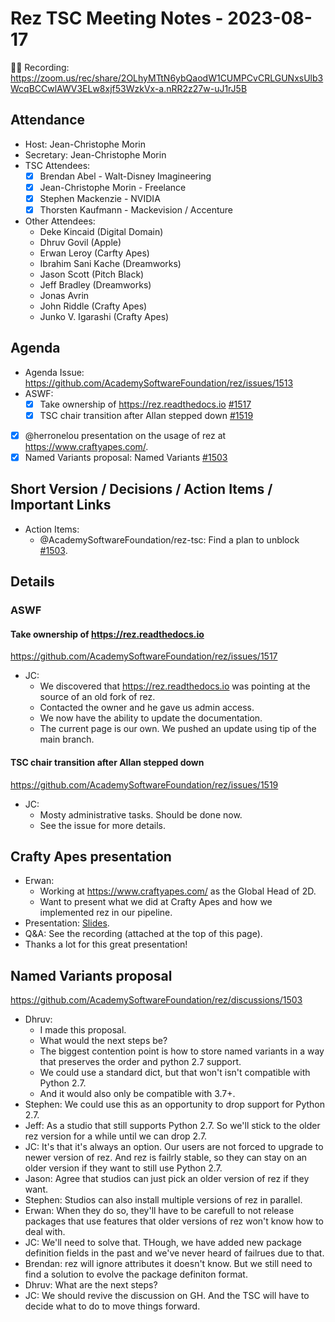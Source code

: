 # Rez TSC Meeting Notes - 2023-08-17

:movie_camera::scroll: Recording: https://zoom.us/rec/share/2OLhyMTtN6ybQaodW1CUMPCvCRLGUNxsUlb3WcqBCCwlAWV3ELw8xjf53WzkVx-a.nRR2z27w-uJ1rJ5B

## Attendance

* Host: Jean-Christophe Morin
* Secretary: Jean-Christophe Morin
* TSC Attendees:
  * [x] Brendan Abel - Walt-Disney Imagineering
  * [x] Jean-Christophe Morin - Freelance
  * [x] Stephen Mackenzie - NVIDIA
  * [x] Thorsten Kaufmann - Mackevision / Accenture
* Other Attendees:
  * Deke Kincaid (Digital Domain)
  * Dhruv Govil (Apple)
  * Erwan Leroy (Carfty Apes)
  * Ibrahim Sani Kache (Dreamworks)
  * Jason Scott (Pitch Black)
  * Jeff Bradley (Dreamworks)
  * Jonas Avrin
  * John Riddle (Crafty Apes)
  * Junko V. Igarashi (Crafty Apes)

## Agenda
* Agenda Issue: https://github.com/AcademySoftwareFoundation/rez/issues/1513
* ASWF:
    * [x] Take ownership of https://rez.readthedocs.io [#1517](https://github.com/AcademySoftwareFoundation/rez/issues/1517)
    * [x] TSC chair transition after Allan stepped down [#1519](https://github.com/AcademySoftwareFoundation/rez/issues/1519)
* [x] @herronelou presentation on the usage of rez at https://www.craftyapes.com/.
* [x] Named Variants proposal: Named Variants [#1503](https://github.com/AcademySoftwareFoundation/rez/discussions/1503)

## Short Version / Decisions / Action Items / Important Links

* Action Items:
  * @AcademySoftwareFoundation/rez-tsc: Find a plan to unblock [#1503](https://github.com/AcademySoftwareFoundation/rez/discussions/1503).

## Details

### ASWF

#### Take ownership of https://rez.readthedocs.io

https://github.com/AcademySoftwareFoundation/rez/issues/1517

* JC:
    * We discovered that https://rez.readthedocs.io was pointing at the source of an old fork of rez.
    * Contacted the owner and he gave us admin access.
    * We now have the ability to update the documentation.
    * The current page is our own. We pushed an update using tip of the main branch.

#### TSC chair transition after Allan stepped down

https://github.com/AcademySoftwareFoundation/rez/issues/1519

* JC:
    * Mosty administrative tasks. Should be done now.
    * See the issue for more details.

## Crafty Apes presentation

* Erwan:
    * Working at https://www.craftyapes.com/ as the Global Head of 2D.
    * Want to present what we did at Crafty Apes and how we implemented rez in our pipeline.
* Presentation: [Slides](presentation.pdf).
* Q&A: See the recording (attached at the top of this page).
* Thanks a lot for this great presentation!

## Named Variants proposal

https://github.com/AcademySoftwareFoundation/rez/discussions/1503

* Dhruv:
    * I made this proposal.
    * What would the next steps be?
    * The biggest contention point is how to store named variants in a way
      that preserves the order and python 2.7 support.
    * We could use a standard dict, but that won't isn't compatible with Python 2.7.
    * And it would also only be compatible with 3.7+.
* Stephen: We could use this as an opportunity to drop support for Python 2.7.
* Jeff: As a studio that still supports Python 2.7. So we'll stick to the older rez version for a while until we can drop 2.7.
* JC: It's that it's always an option. Our users are not forced to upgrade to newer version of rez. And rez is failrly stable, so they can stay on an older version if they want to still use Python 2.7.
* Jason: Agree that studios can just pick an older version of rez if they want.
* Stephen: Studios can also install multiple versions of rez in parallel.
* Erwan: When they do so, they'll have to be carefull to not release packages that use features
  that older versions of rez won't know how to deal with.
* JC: We'll need to solve that. THough, we have added new package definition fields in the past and we've never heard of failrues due to that.
* Brendan: rez will ignore attributes it doesn't know. But we still need to find a solution to
  evolve the package definiton format.
* Dhruv: What are the next steps?
* JC: We should revive the discussion on GH. And the TSC will have to decide what to do to move things forward.

